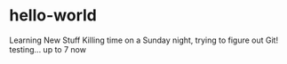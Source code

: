 # hello-world
Learning New Stuff
Killing time on a Sunday night, trying to figure out Git!
testing... up to 7 now 

